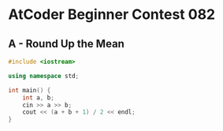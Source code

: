 # AtCoder Beginner Contest 082
## A - Round Up the Mean
```cpp
#include <iostream>

using namespace std;

int main() {
    int a, b;
    cin >> a >> b;
    cout << (a + b + 1) / 2 << endl;
}
```
